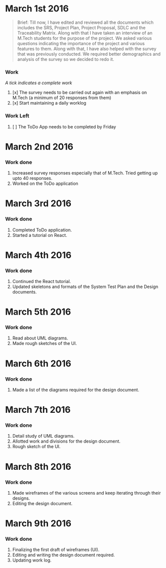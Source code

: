 # March 1st 2016

>Brief: Till now, I have edited and reviewed all the documents which includes the SRS, Project Plan, Project Proposal, SDLC and the Traceability Matrix. Along with that I have taken an interview of an M.Tech students for the purpose of the project. We asked various questions indicating the importance of the project and various features to them. Along with that, I have also helped with the survey that was previously conducted. We required better demographics and analysis of the survey so we decided to redo it.

### Work
_*A tick indicates a complete work*_

1. [x] The survey needs to be carried out again with an emphasis on M.Tech (a minimum of 20 responses from them)
2. [x] Start maintaining a daily worklog

### Work Left

1. [ ] The ToDo App needs to be completed by Friday

# March 2nd 2016

### Work done
1. Increased survey responses especially that of M.Tech. Tried getting up upto 40 responses.
2. Worked on the ToDo application

# March 3rd 2016

### Work done
1. Completed ToDo application.
2. Started a tutorial on React.

# March 4th 2016

### Work done
1. Continued the React tutorial.
2. Updated skeletons and formats of the System Test Plan and the Design documents.

# March 5th 2016

### Work done
1. Read about UML diagrams.
2. Made rough sketches of the UI.

# March 6th 2016

### Work done
1. Made a list of the diagrams required for the design document.

# March 7th 2016

### Work done
1. Detail study of UML diagrams.
2. Allotted work and divisions for the design document.
3. Rough sketch of the UI.

# March 8th 2016

### Work done
1. Made wireframes of the various screens and keep iterating through their designs.
2. Editing the design document.

# March 9th 2016

### Work done
1. Finalizing the first draft of wireframes (UI).
2. Editing and writing the design document required.
3. Updating work log.
